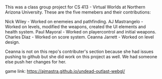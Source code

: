 This was a class group project for CS 413 - Virtual Worlds at Northern Arizona University. These are the five memebers and their contributions:

Nick Wiley - Worked on enemeies and pathfinding.
AJ Mastrangelo - Worked on levels, modified the weapons, created the UI elements and health system.
Paul Mayoral - Worked on playercontrol and initial weapons.
Charles Diaz - Worked on score system.
Ceanna Jarrett - Worked on level design.

Ceanna is not on this repo's contributer's section because she had issues pushing to github but she did work on this project as well. We had someone else push her changes for her.

game link: https://ajmastra.github.io/undead-outlast-webgl/
